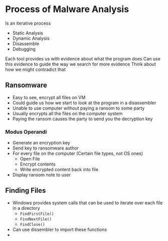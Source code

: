 # Process of Malware Analysis 

Is an iterative process
- Static Analysis
- Dynamic Analysis
- Disassemble
- Debugging

Each tool provides us with evidence about what the program does
Can use this evidence to guide the way we search for more evidence
Think about how we might contradict that

## Ransomware
- Easy to see, encrypt all files on VM
- Could guide us how we start to look at the program in a disassembler
- Unable to use computer without paying a ransom to some party
- Usually encrypts all the files on the computer system
- Paying the ransom causes the party to send you the decryption key

### Modus Operandi
- Generate an encryption key
- Send key to ransomware author
- For every file on the computer (Certain file types, not OS ones)
	- Open File
	- Encrypt contents
	- Write encrypted content back into file
- Display ransom note to user

## Finding Files
- Windows provides system calls that can be used to iterate over each file in a directory
	- `FindFirstFile()`
	- `FindNextFile()`
	- `FindClose()`
- Can use dissembler to import these functions
- 